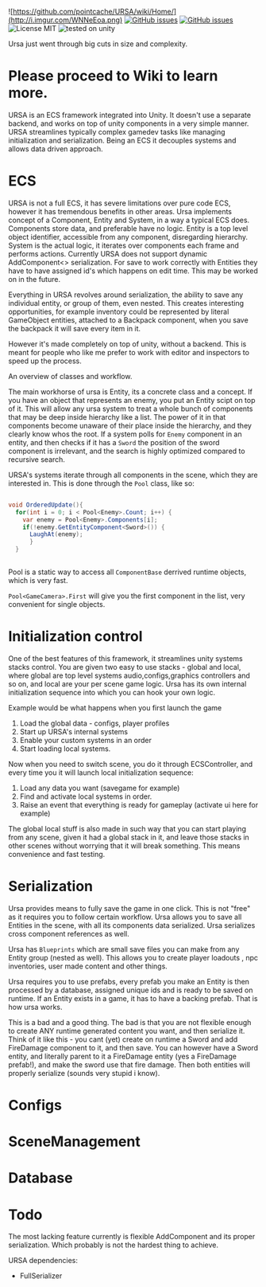 
![https://github.com/pointcache/URSA/wiki/Home/](http://i.imgur.com/WNNeEoa.png)
[![GitHub issues](https://img.shields.io/badge/thermal-underpants-brightgreen.svg)](https://github.com/pointcache/URSA/issues)  [![GitHub issues](https://img.shields.io/github/issues/pointcache/URSA.svg)](https://github.com/pointcache/URSA/issues)  ![License MIT](https://img.shields.io/badge/license-MIT-green.svg)  ![tested on unity](https://img.shields.io/badge/tested%20on%20Unity-5.4.0f3-blue.svg)  

Ursa just went through big cuts in size and complexity.


# Please proceed to Wiki to learn more.
URSA is an ECS framework integrated into Unity.
It doesn't use a separate backend, and works on top of unity components in a very simple manner.
URSA streamlines typically complex gamedev tasks like managing initialization and serialization.
Being an ECS it decouples systems and allows data driven approach.

# ECS

URSA is not a full ECS, it has severe limitations over pure code ECS, however it has tremendous benefits in other areas.
Ursa implements concept of a Component, Entity and System, in a way a typical ECS does.
Components store data, and preferable have no logic.
Entity is a top level object identifier, accessible from any component, disregarding hierarchy.
System is the actual logic, it iterates over components each frame and performs actions.
Currently URSA does not support dynamic AddComponent<> serialization.
For save to work correctly with Entities they have to have assigned id's which happens on edit time.
This may be worked on in the future.

Everything in URSA revolves around serialization, the ability to save any individual entity, or group of them, even nested.
This creates interesting opportunities, for example inventory could be represented by literal GameObject entities,
attached to a Backpack component, when you save the backpack it will save every item in it.


However it's made completely on top of unity, without a backend.
This is meant for people who like me prefer to work with editor and inspectors to speed up the process.

An overview of classes and workflow.

The main workhorse of ursa is Entity, its a concrete class and a concept.
If you have an object that represents an enemy, you put an Entity scipt on top of it.
This will allow any ursa system to treat a whole bunch of components that may be deep inside hierarchy like a list.
The power of it in that components become unaware of their place inside the hierarchy, and they clearly know
whos the root. If a system polls for `Enemy` component in an entity, and then checks if it has a `Sword` the position of the 
sword component is irrelevant, and the search is highly optimized compared to recursive search.

URSA's systems iterate through all components in the scene, which they are interested in. 
This is done through the `Pool` class, like so:

```csharp

void OrderedUpdate(){
  for(int i = 0; i < Pool<Enemy>.Count; i++) {
    var enemy = Pool<Enemy>.Components[i];
    if(!enemy.GetEntityComponent<Sword>()) {
      LaughAt(enemy);
      }
  }
  
```

Pool is a static way to access all `ComponentBase` derrived runtime objects, which is very fast.

`Pool<GameCamera>.First` will give you the first component in the list, very convenient for single objects.


# Initialization control

One of the best features of this framework, it streamlines unity systems stacks control.
You are given two easy to use stacks - global and local, where global are top level systems
audio,configs,graphics controllers and so on, and local are your per scene game logic.
Ursa has its own internal initialization sequence into which you can hook your own logic.

Example would be what happens when you first launch the game
1. Load the global data - configs, player profiles
2. Start up URSA's internal systems
3. Enable your custom systems in an order
4. Start loading local systems.

Now when you need to switch scene, you do it through ECSController,
and every time you it will launch local initialization sequence:

1. Load any data you want (savegame for example)
2. Find and activate local systems in order.
3. Raise an event that everything is ready for gameplay (activate ui here for example)

The global local stuff is also made in such way that you can start playing from any scene, given 
it had a global stack in it, and leave those stacks in other scenes without worrying that it will break something.
This means convenience and fast testing.


# Serialization

Ursa provides means to fully save the game in one click. This is not "free" as it requires you to follow
certain workflow. 
Ursa allows you to save all Entities in the scene, with all its components data serialized.
Ursa serializes cross component references as well.

Ursa has `Blueprints` which are small save files you can make from any Entity group (nested as well).
This allows you to create player loadouts , npc inventories, user made content and other things.

Ursa requires you to use prefabs, every prefab you make an Entity is then processed by a database, 
assigned unique ids and is ready to be saved on runtime. If an Entity exists in a game, it has to have a backing prefab.
That is how ursa works. 

This is a bad and a good thing.
The bad is that you are not flexible enough to create ANY runtime generated content you want, and then serialize it.
Think of it like this - you cant (yet) create on runtime a Sword and add FireDamage component to it, and then save.
You can however have a Sword entity, and literally parent to it a FireDamage entity (yes a FireDamage prefab!), and make the sword
use that fire damage. Then both entities will properly serialize (sounds very stupid i know).

# Configs

# SceneManagement

# Database

# Todo

The most lacking feature currently is flexible AddComponent and its proper serialization.
Which probably is not the hardest thing to achieve.

URSA dependencies:
* FullSerializer


